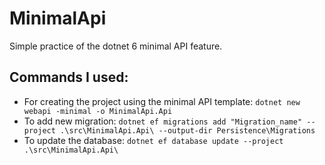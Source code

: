 # MinimalApi
Simple practice of the dotnet 6 minimal API feature.

## Commands I used:
 - For creating the project using the minimal API template: `dotnet new webapi -minimal -o MinimalApi.Api`
 - To add new migration: `dotnet ef migrations add "Migration_name" --project .\src\MinimalApi.Api\ --output-dir Persistence\Migrations`
 - To update the database: `dotnet ef database update --project .\src\MinimalApi.Api\`